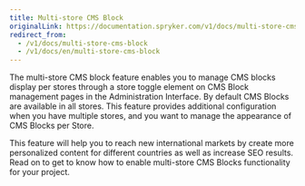 ```yaml
---
title: Multi-store CMS Block
originalLink: https://documentation.spryker.com/v1/docs/multi-store-cms-block
redirect_from:
  - /v1/docs/multi-store-cms-block
  - /v1/docs/en/multi-store-cms-block
---
```


The multi-store CMS block feature enables you to manage CMS blocks display per stores through a store toggle element on CMS Block management pages in the Administration Interface. By default CMS Blocks are available in all stores. This feature provides additional configuration when
you have multiple stores,
and you want to manage the appearance of CMS Blocks per Store.

This feature will help you to reach new international markets by create more personalized content for different countries as well as increase SEO results.
Read on to get to know how to enable multi-store CMS Blocks functionality for your project.
